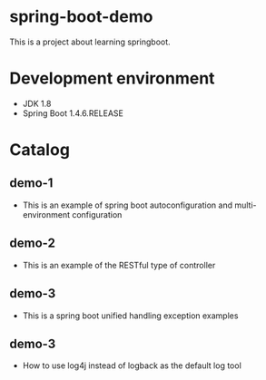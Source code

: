 # spring-boot-demo
This is a project about learning springboot.

# Development environment
- JDK 1.8
- Spring Boot 1.4.6.RELEASE

# Catalog

## demo-1
- This is an example of spring boot autoconfiguration and multi-environment configuration

## demo-2
- This is an example of the RESTful type of controller

## demo-3
- This is a spring boot unified handling exception examples

## demo-3
- How to use log4j instead of logback as the default log tool